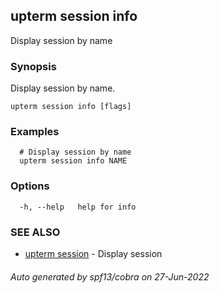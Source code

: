 ## upterm session info

Display session by name

### Synopsis

Display session by name.

```
upterm session info [flags]
```

### Examples

```
  # Display session by name
  upterm session info NAME
```

### Options

```
  -h, --help   help for info
```

### SEE ALSO

* [upterm session](upterm_session.md)	 - Display session

###### Auto generated by spf13/cobra on 27-Jun-2022
